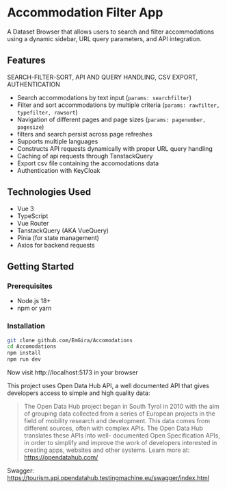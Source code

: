 # Accommodation Filter App

A Dataset Browser that allows users to search and filter accommodations using a dynamic sidebar, URL query parameters, and API integration.

## Features
SEARCH-FILTER-SORT, API AND QUERY HANDLING, CSV EXPORT, AUTHENTICATION
- Search accommodations by text input (`params: searchfilter`)  
- Filter and sort accommodations by multiple criteria (`params: rawfilter, typefilter, rawsort`)  
- Navigation of different pages and page sizes (`params: pagenumber, pagesize`)
- filters and search persist across page refreshes  
- Supports multiple languages
- Constructs API requests dynamically with proper URL query handling
- Caching of api requests through TanstackQuery
- Export csv file containing the accomodations data
- Authentication with KeyCloak

  

## Technologies Used

- Vue 3
- TypeScript  
- Vue Router
- TanstackQuery (AKA VueQuery)
- Pinia (for state management)  
- Axios for backend requests  

## Getting Started

### Prerequisites

- Node.js 18+  
- npm or yarn  

### Installation

```bash
git clone github.com/EmGira/Accomodations
cd Accomodations
npm install
npm run dev

```

Now visit http://localhost:5173 in your browser



This project uses Open Data Hub API, a well documented API that gives developers access to simple and high quality data:
> The Open Data Hub project began in South Tyrol in 2010 with the aim of grouping data collected from a series of European projects in the field of mobility research and
> development. This data comes from different sources, often with complex APIs. The Open Data Hub translates these APIs into well- documented Open Specification APIs, in
> order to simplify and improve the work of developers interested in creating apps, websites and other systems.
> Learn more at: https://opendatahub.com/

Swagger: https://tourism.api.opendatahub.testingmachine.eu/swagger/index.html

